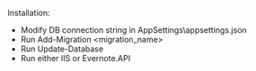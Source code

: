 Installation:

- Modify DB connection string in AppSettings\appsettings.json
- Run Add-Migration <migration_name>
- Run Update-Database
- Run either IIS or Evernote.API

